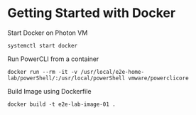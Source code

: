 # Getting Started with Docker

Start Docker on Photon VM
```
systemctl start docker
```

Run PowerCLI from a container
```
docker run --rm -it -v /usr/local/e2e-home-lab/powerShell/:/usr/local/powerShell vmware/powerclicore
```

Build Image using Dockerfile
```
docker build -t e2e-lab-image-01 .
```
